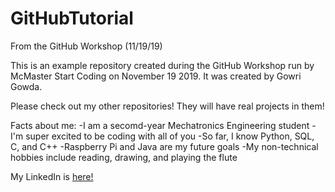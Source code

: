 # GitHubTutorial

From the GitHub Workshop (11/19/19)

This is an example repository created during the GitHub Workshop run by McMaster Start Coding on November 19 2019. It was created by Gowri Gowda.

Please check out my other repositories! They will have real projects in them!

Facts about me:
-I am a secomd-year Mechatronics Engineering student
-I'm super excited to be coding with all of you
-So far, I know Python, SQL, C, and C++
-Raspberry Pi and Java are my future goals
-My non-technical hobbies include reading, drawing, and playing the flute

My LinkedIn is [here!](https://www.linkedin.com/in/gowri-gowda/)